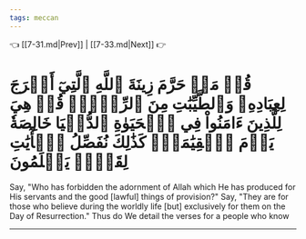 ```yaml
---
tags: meccan
---
```


👈 [[7-31.md|Prev]] | [[7-33.md|Next]] 👉

# قُلۡ مَنۡ حَرَّمَ زِينَةَ ٱللَّهِ ٱلَّتِيٓ أَخۡرَجَ لِعِبَادِهِۦ وَٱلطَّيِّبَٰتِ مِنَ ٱلرِّزۡقِۚ قُلۡ هِيَ لِلَّذِينَ ءَامَنُواْ فِي ٱلۡحَيَوٰةِ ٱلدُّنۡيَا خَالِصَةٗ يَوۡمَ ٱلۡقِيَٰمَةِۗ كَذَٰلِكَ نُفَصِّلُ ٱلۡأٓيَٰتِ لِقَوۡمٖ يَعۡلَمُونَ

Say, "Who has forbidden the adornment of Allah which He has produced for His servants and the good [lawful] things of provision?" Say, "They are for those who believe during the worldly life [but] exclusively for them on the Day of Resurrection." Thus do We detail the verses for a people who know

---

